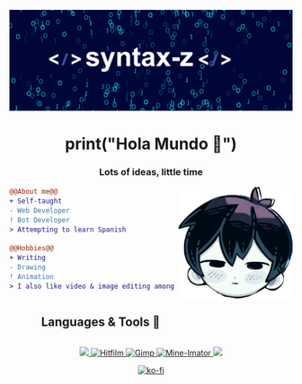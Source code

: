 
![Banner](imgs/syn-zee-banner3.png)

<h1 align="center">print("Hola Mundo 👋")</h1>
<h3 align="center">Lots of ideas, little time</h3>






<img align="right" height="200" src="imgs/opori_nobg.png"/>

<!--Intro start-->
```diff
@@About me@@
+ Self-taught 
- Web Developer
! Bot Developer
> Attempting to learn Spanish

@@Hobbies@@
+ Writing
- Drawing
! Animation
> I also like video & image editing among other things


```
<!--Intro end-->







<!--h1 without bottom border-->
<div id="user-content-toc">
  <ul align="center">
    <summary><h2 style="display: inline-block">Languages & Tools 📂</h2></summary>
  </ul>
  
 

</div>

<!--tech stack icons-->
<span align="center">
<p align="center">
  <a href="https://skillicons.dev">
    <img src="https://skillicons.dev/icons?i=py,js,html,css&perline=14" />
<a align="right" href="https://fxhome.com/product/hitfilm" target="_blank" rel="noreferrer"> <img src="https://fxhome.com/wp-content/uploads/2022/03/hitFilm.svg" alt="Hitfilm" width="50" height="50"/>
<a href="https://www.gimp.org/" target="_blank" rel="noreferrer"> <img src="https://www.gimp.org/images/wilber32.png" alt="Gimp" width="40" height="40"/> <a href="https://www.mineimator.com/" target="_blank" rel="noreferrer"> <img src="https://www.mineimatorforums.com/uploads/monthly_2021_05/mineimator.png.12a62c6863b7df54317fc38e756c2e0c.png" alt="Mine-Imator" width="50" height="50"/> <img src="https://skillicons.dev/icons?i=figma,blender&perline=14" />

  </a>
</p>

[![ko-fi](https://ko-fi.com/img/githubbutton_sm.svg)](https://ko-fi.com/Z8Z0NSRWE)
</span>
